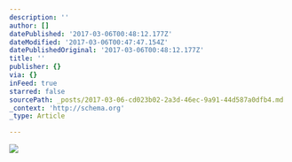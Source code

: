 ```yaml
---
description: ''
author: []
datePublished: '2017-03-06T00:48:12.177Z'
dateModified: '2017-03-06T00:47:47.154Z'
datePublishedOriginal: '2017-03-06T00:48:12.177Z'
title: ''
publisher: {}
via: {}
inFeed: true
starred: false
sourcePath: _posts/2017-03-06-cd023b02-2a3d-46ec-9a91-44d587a0dfb4.md
_context: 'http://schema.org'
_type: Article

---
```

![](https://the-grid-user-content.s3-us-west-2.amazonaws.com/0d50dd62-44c4-43a9-a1fa-62ff697d79d9.png)